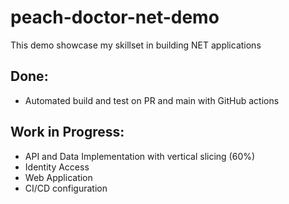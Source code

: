 # peach-doctor-net-demo
This demo showcase my skillset in building NET applications
## Done:
- Automated build and test on PR and main with GitHub actions
## Work in Progress:
- API and Data Implementation with vertical slicing (60%)
- Identity Access
- Web Application
- CI/CD configuration
